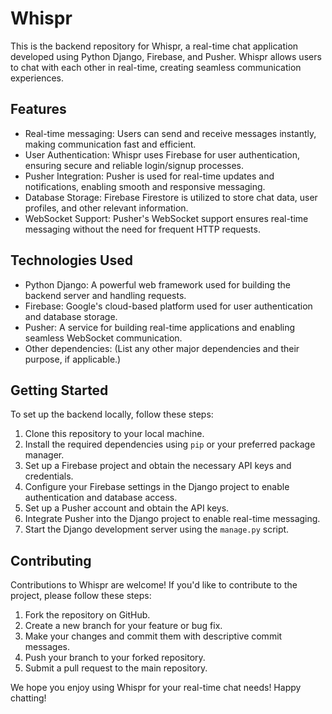 # Whispr 

This is the backend repository for Whispr, a real-time chat application developed using Python Django, Firebase, and Pusher. Whispr allows users to chat with each other in real-time, creating seamless communication experiences.

## Features

- Real-time messaging: Users can send and receive messages instantly, making communication fast and efficient.
- User Authentication: Whispr uses Firebase for user authentication, ensuring secure and reliable login/signup processes.
- Pusher Integration: Pusher is used for real-time updates and notifications, enabling smooth and responsive messaging.
- Database Storage: Firebase Firestore is utilized to store chat data, user profiles, and other relevant information.
- WebSocket Support: Pusher's WebSocket support ensures real-time messaging without the need for frequent HTTP requests.

## Technologies Used

- Python Django: A powerful web framework used for building the backend server and handling requests.
- Firebase: Google's cloud-based platform used for user authentication and database storage.
- Pusher: A service for building real-time applications and enabling seamless WebSocket communication.
- Other dependencies: (List any other major dependencies and their purpose, if applicable.)

## Getting Started

To set up the backend locally, follow these steps:

1. Clone this repository to your local machine.
2. Install the required dependencies using `pip` or your preferred package manager.
3. Set up a Firebase project and obtain the necessary API keys and credentials.
4. Configure your Firebase settings in the Django project to enable authentication and database access.
5. Set up a Pusher account and obtain the API keys.
6. Integrate Pusher into the Django project to enable real-time messaging.
7. Start the Django development server using the `manage.py` script.

## Contributing

Contributions to Whispr are welcome! If you'd like to contribute to the project, please follow these steps:

1. Fork the repository on GitHub.
2. Create a new branch for your feature or bug fix.
3. Make your changes and commit them with descriptive commit messages.
4. Push your branch to your forked repository.
5. Submit a pull request to the main repository.

We hope you enjoy using Whispr for your real-time chat needs! Happy chatting!
